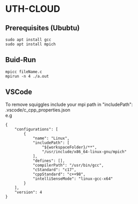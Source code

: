 # UTH-CLOUD

## Prerequisites (Ububtu)
    sudo apt install gcc   
    sudo apt install mpich

## Buid-Run
    mpicc fileName.c   
    mpirun -n 4 ./a.out 


## VSCode
To remove squiggles include your mpi path in "includePath":   
.vscode/c_cpp_properties.json   
e.g

    {
        "configurations": [
            {
                "name": "Linux",
                "includePath": [
                    "${workspaceFolder}/**",
                    "/usr/include/x86_64-linux-gnu/mpich"
                ],
                "defines": [],
                "compilerPath": "/usr/bin/gcc",
                "cStandard": "c17",
                "cppStandard": "c++98",
                "intelliSenseMode": "linux-gcc-x64"
            }
        ],
        "version": 4
    }